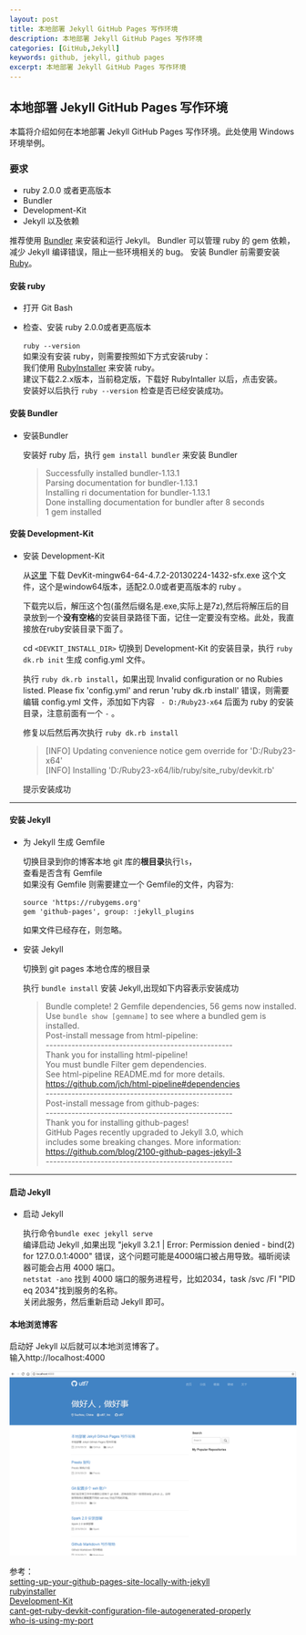 ```yaml
---
layout: post
title: 本地部署 Jekyll GitHub Pages 写作环境 
description: 本地部署 Jekyll GitHub Pages 写作环境 
categories: [GitHub,Jekyll]
keywords: github, jekyll, github pages
excerpt: 本地部署 Jekyll GitHub Pages 写作环境
---
```


## 本地部署 Jekyll GitHub Pages 写作环境

本篇将介绍如何在本地部署 Jekyll GitHub Pages 写作环境。此处使用 Windows 环境举例。

### **要求**  
- ruby 2.0.0 或者更高版本
- Bundler
- Development-Kit
- Jekyll 以及依赖

推荐使用 [Bundler](http://bundler.io/) 来安装和运行 Jekyll。 Bundler 可以管理 ruby 的 gem 依赖，减少 Jekyll 编译错误，阻止一些环境相关的 bug。 安装 Bundler 前需要安装 [Ruby](https://www.ruby-lang.org/zh_cn/)。
	
#### 安装 ruby

- 打开 Git Bash

- 检查、安装 ruby 2.0.0或者更高版本

	`ruby --version`    
	如果没有安装 ruby，则需要按照如下方式安装ruby：  
	我们使用 [RubyInstaller](http://rubyinstaller.org/downloads/) 来安装 ruby。  
	建议下载2.2.x版本，当前稳定版，下载好 RubyIntaller 以后，点击安装。       
	安装好以后执行 `ruby --version` 检查是否已经安装成功。   

#### 安装 Bundler

- 安装Bundler

	安装好 ruby 后，执行 `gem install bundler` 来安装 Bundler    

	>Successfully installed bundler-1.13.1    
	Parsing documentation for bundler-1.13.1    
	Installing ri documentation for bundler-1.13.1    
	Done installing documentation for bundler after 8 seconds    
	1 gem installed


#### 安装 Development-Kit

- 安装 Development-Kit

	从[这里](http://rubyinstaller.org/downloads/) 下载 DevKit-mingw64-64-4.7.2-20130224-1432-sfx.exe 这个文件，这个是window64版本，适配2.0.0或者更高版本的 ruby 。  

    下载完以后，解压这个包(虽然后缀名是.exe,实际上是7z),然后将解压后的目录放到一个**没有空格**的安装目录路径下面，记住一定要没有空格。此处，我直接放在ruby安装目录下面了。  

   cd `<DEVKIT_INSTALL_DIR>` 切换到 Development-Kit 的安装目录，执行 `ruby dk.rb init` 生成 config.yml 文件。  

   执行 `ruby dk.rb install`，如果出现 Invalid configuration or no Rubies listed. Please fix 'config.yml' and rerun 'ruby dk.rb install' 错误，则需要编辑 config.yml 文件，添加如下内容 ` - D:/Ruby23-x64` 后面为 ruby 的安装目录，注意前面有一个 ` - `  。  

   修复以后然后再次执行 `ruby dk.rb install`  

	>[INFO] Updating convenience notice gem override for 'D:/Ruby23-x64'  
	>[INFO] Installing 'D:/Ruby23-x64/lib/ruby/site_ruby/devkit.rb'


   提示安装成功

***

#### 安装 Jekyll

- 为 Jekyll 生成 Gemfile 

	切换目录到你的博客本地 git 库的**根目录**执行`ls`，  
	查看是否含有 Gemfile  
	如果没有 Gemfile 则需要建立一个 Gemfile的文件，内容为:  
	
  ```
  source 'https://rubygems.org'  
  gem 'github-pages', group: :jekyll_plugins
  ```  
	如果文件已经存在，则忽略。

- 安装 Jekyll

	切换到 git pages 本地仓库的根目录  
	
	
	执行 `bundle install` 安装 Jekyll,出现如下内容表示安装成功
	
	
	>Bundle complete! 2 Gemfile dependencies, 56 gems now installed.  
Use `bundle show [gemname]` to see where a bundled gem is installed.  
Post-install message from html-pipeline:  
\-\-\-\-\-\-\-\-\-\-\-\-\-\-\-\-\-\-\-\-\-\-\-\-\-\-\-\-\-\-\-\-\-\-\-\-\-\-\-\-\--\-\-\-\-\-\-\-\-\-  
	>Thank you for installing html-pipeline!  
	You must bundle Filter gem dependencies.  
	See html-pipeline README.md for more details.  
	https://github.com/jch/html-pipeline#dependencies  
	\-\-\-\-\-\-\-\-\-\-\-\-\-\-\-\-\-\-\-\-\-\-\-\-\-\-\-\-\-\-\-\-\-\-\-\-\-\-\-\-\--\-\-\-\-\-\-\-\-\-  
	Post-install message from github-pages:  
	\-\-\-\-\-\-\-\-\-\-\-\-\-\-\-\-\-\-\-\-\-\-\-\-\-\-\-\-\-\-\-\-\-\-\-\-\-\-\-\-\--\-\-\-\-\-\-\-\-\-  
	>Thank you for installing github-pages!  
	GitHub Pages recently upgraded to Jekyll 3.0, which  
	includes some breaking changes. More information:  
	https://github.com/blog/2100-github-pages-jekyll-3  
	\-\-\-\-\-\-\-\-\-\-\-\-\-\-\-\-\-\-\-\-\-\-\-\-\-\-\-\-\-\-\-\-\-\-\-\-\-\-\-\-\--\-\-\-\-\-\-\-\-\-  

***

#### 启动 Jekyll 

- 启动 Jekyll
   
   执行命令`bundle exec jekyll serve`    
   编译启动 Jekyll ,如果出现 "jekyll 3.2.1 | Error:  Permission denied - bind(2) for 127.0.0.1:4000" 错误，这个问题可能是4000端口被占用导致。福昕阅读器可能会占用 4000 端口。    
`netstat -ano` 找到 4000 端口的服务进程号，比如2034，task /svc /FI "PID eq 2034"找到服务的名称。    
关闭此服务，然后重新启动 Jekyll 即可。
    
#### 本地浏览博客

启动好 Jekyll 以后就可以本地浏览博客了。  
输入http://localhost:4000  


![](/images/posts/github/jekyll/jekyll_local_snapshot.png)
    

	
参考：    
[setting-up-your-github-pages-site-locally-with-jekyll](https://help.github.com/articles/setting-up-your-github-pages-site-locally-with-jekyll/)  
[rubyinstaller](http://rubyinstaller.org/downloads/)  
[Development-Kit](https://github.com/oneclick/rubyinstaller/wiki/Development-Kit)  
[cant-get-ruby-devkit-configuration-file-autogenerated-properly](http://stackoverflow.com/questions/16523607/cant-get-ruby-devkit-configuration-file-autogenerated-properly)    
[who-is-using-my-port](http://lxconan.github.io/2016/01/07/who-is-using-my-port/)  

